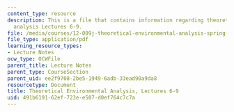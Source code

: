 ```yaml
---
content_type: resource
description: This is a file that contains information regarding theoretical environmental
  analysis Lectures 6-9.
file: /media/courses/12-009j-theoretical-environmental-analysis-spring-2015/491b619162ef723ee507d0ef764c7c7a_MIT12_009JS15_6-9response.pdf
file_type: application/pdf
learning_resource_types:
- Lecture Notes
ocw_type: OCWFile
parent_title: Lecture Notes
parent_type: CourseSection
parent_uid: ee2f9708-2be5-1949-6adb-33ead90a9da8
resourcetype: Document
title: Theoretical Environmental Analysis, Lectures 6-9
uid: 491b6191-62ef-723e-e507-d0ef764c7c7a
---
```

